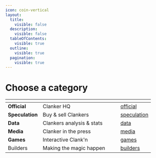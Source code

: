 ```yaml
---
icon: coin-vertical
layout:
  title:
    visible: false
  description:
    visible: false
  tableOfContents:
    visible: true
  outline:
    visible: true
  pagination:
    visible: true
---
```


# Choose a category

<table data-view="cards">
    <thead>
        <tr>
            <th></th>
            <th></th>
            <th></th>
            <th></th>
            <th></th>
        </tr>
    </thead>
    <tbody>
        <tr>
            <td><strong>Official</strong></td>
            <td>Clanker HQ</td>
            <td></td>
            <td></td>
            <td><a href="official/links.md">official</a></td>
        </tr>
        <tr>
            <td><strong>Speculation</strong></td>
            <td>Buy &#x26; sell Clankers</td>
            <td></td>
            <td></td>
            <td><a href="speculation/links.md">speculation</a></td>
        </tr>
        <tr>
            <td><strong>Data</strong></td>
            <td>Clankers analysis &#x26; stats</td>
            <td></td>
            <td></td>
            <td><a href="data/links.md">data</a></td>
        </tr>
        <tr>
            <td><strong>Media</strong></td>
            <td>Clanker in the press</td>
            <td></td>
            <td></td>
            <td><a href="media/links.md">media</a></td>
        </tr>
        <tr>
            <td><strong>Games</strong></td>
            <td>Interactive Clank'n</td>
            <td></td>
            <td></td>
            <td><a href="games/links.md">games</a></td>
        </tr>
        <tr>
            <td>Builders</td>
            <td>Making the magic happen</td>
            <td></td>
            <td></td>
            <td><a href="builders/links.md">builders</a></td>
        </tr>
    </tbody>
</table>
